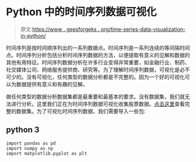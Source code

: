 # Python 中的时间序列数据可视化

> 原文:[https://www . geesforgeks . org/time-series-data-visualization-in-python/](https://www.geeksforgeeks.org/time-series-data-visualization-in-python/)

时间序列是按时间顺序列出的一系列数据点。时间序列是一系列连续的等间隔时间点。时间序列分析包括分析时间序列数据的方法，以便提取有意义的见解和数据的其他有用特征。时间序列数据分析在许多行业变得非常重要，如金融行业、制药、社交媒体公司、网络服务提供商、研究等。为了理解时间序列数据，可视化是必不可少的。没有可视化，任何类型的数据分析都是不完整的。因为一个好的可视化可以为数据提供有意义和有趣的见解。

做任何类型的数据分析数据集都是最重要和最基本的要求。没有数据集，我们就无法进行分析。这里我们正在为时间序列数据可视化收集股票数据。[点击这里](https://github.com/Neelu-Tiwari/dataset/blob/main/stock_data.csv)查看完整的数据集。为了可视化时间序列数据，我们需要导入一些包:

## python 3

```
import pandas as pd
import numpy as np
import matplotlib.pyplot as plt
```